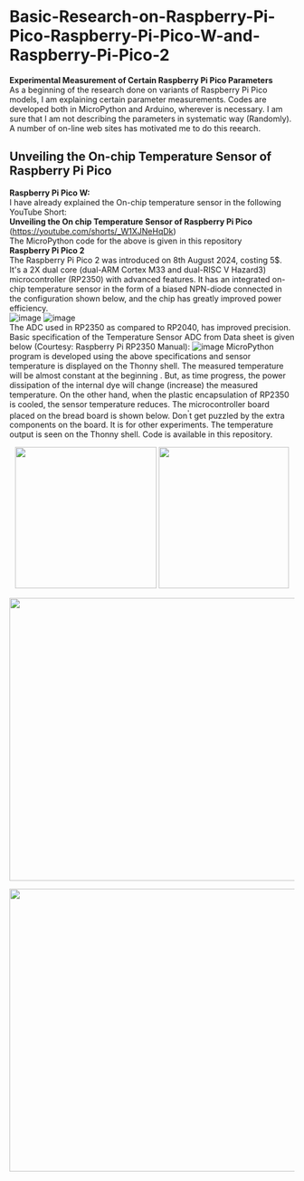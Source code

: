 # Basic-Research-on-Raspberry-Pi-Pico-Raspberry-Pi-Pico-W-and-Raspberry-Pi-Pico-2
<b>Experimental Measurement of Certain Raspberry Pi Pico Parameters</b> <br>
As a beginning of the research done on variants of Raspberry Pi Pico models, I am explaining certain parameter measurements. Codes are developed both in MicroPython and Arduino, wherever is necessary. I am sure that I am not describing the parameters in systematic way (Randomly). A number of on-line web sites has motivated me to do this reearch.<br>
## Unveiling the On-chip Temperature Sensor of Raspberry Pi Pico ##
<b>Raspberry Pi Pico W:</b><br>
I have already explained the On-chip temperature sensor in the following YouTube Short:<br>
**Unveiling the On chip Temperature Sensor of Raspberry Pi Pico**  (https://youtube.com/shorts/_W1XJNeHqDk)<br>
The MicroPython code for the above is given in this repository<br>
**Raspberry Pi Pico 2**<br>
The Raspberry Pi Pico 2 was introduced on 8th August 2024, costing 5$. It's a 2X dual core (dual-ARM Cortex M33 and dual-RISC V Hazard3) microcontroller (RP2350) with advanced features.
It has an integrated on-chip temperature sensor in the form of a biased NPN-diode connected in the configuration shown below, and the chip has greatly improved power efficiency.</br>
![image](https://github.com/user-attachments/assets/c80c05c4-9675-4558-9ab6-7fae2fbe310e) ![image](https://github.com/user-attachments/assets/84edc946-6a16-4ce9-885d-f1ca040028a8)<br>
The ADC used in RP2350 as compared to RP2040, has improved precision. Basic specification of the Temperature Sensor ADC from Data sheet is given below (Courtesy: Raspberry Pi RP2350 Manual):
![image](https://github.com/user-attachments/assets/fc6e8e90-f7d5-49eb-a59d-271f9850077c)
MicroPython program is developed using the above specifications and sensor temperature is displayed on the Thonny shell. The measured temperature will be almost constant at the beginning . But, as time progress, the power dissipation of the internal dye will change (increase) the measured temperature. On the other hand, when the plastic encapsulation of RP2350 is cooled, the sensor temperature reduces. The microcontroller board placed on the bread board is shown below. Don<sup>'</sup>t get puzzled by the extra components on the board. It is for other experiments. The temperature output is seen on the Thonny shell. Code is available in this repository.

<p align="center"><img src="https://github.com/user-attachments/assets/28edce4a-7c7c-4d8c-b722-7704b703e5c5"width="250"height="250">
     <img src="https://github.com/user-attachments/assets/58a17cb0-2721-47f7-8048-2c848cbfa70e"width="230"height="250"></p>

<p align="center"><img src="https://github.com/user-attachments/assets/e0ed06d0-11f4-42b0-b3c0-96f9257fa9ae"width="720"height="500"></p>

<p align="center"><img src="https://github.com/user-attachments/assets/2ba50dcd-a691-4cd0-b5b3-942030526014"width="720"height="500"></p>














